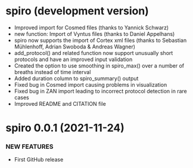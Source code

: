 spiro (development version)
===========================

  * Improved import for Cosmed files (thanks to Yannick Schwarz)
  * new function: Import of Vyntus files (thanks to Daniel Appelhans)
  * spiro now supports the import of Cortex xml files (thanks to Sebastian Mühlenhoff, Adrian Swoboda & Andreas Wagner)
  * add_protocol() and related function now support unusually short protocols and have an improved input validation
  * Created the option to use smoothing in spiro_max() over a number of breaths instead of time interval
  * Added duration column to spiro_summary() output 
  * Fixed bug in Cosmed import causing problems in visualization
  * Fixed bug in ZAN import leading to incorrect protocol detection in rare 
  cases
  * Improved README and CITATION file

spiro 0.0.1 (2021-11-24)
========================

### NEW FEATURES

  * First GitHub release
